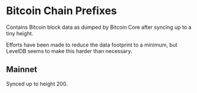 Bitcoin Chain Prefixes
======================

Contains Bitcoin block data as dumped by Bitcoin Core after syncing up to a tiny height.

Efforts have been made to reduce the data footprint to a minimum, but LevelDB seems to make this harder than necessary.

## Mainnet

Synced up to height 200.
